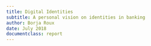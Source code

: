 ```yaml
---
title: Digital Identities
subtitle: A personal vision on identities in banking
author: Borja Roux
date: July 2018
documentclass: report
---
```

